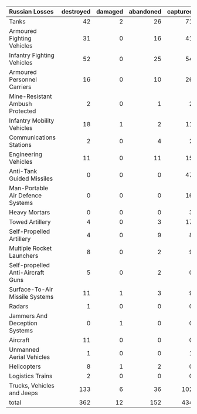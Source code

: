 | Russian Losses                    |   destroyed |   damaged |   abandoned |   captured |   total |
|:----------------------------------|------------:|----------:|------------:|-----------:|--------:|
| Tanks                             |          42 |         2 |          26 |         71 |     141 |
| Armoured Fighting Vehicles        |          31 |         0 |          16 |         41 |      88 |
| Infantry Fighting Vehicles        |          52 |         0 |          25 |         54 |     131 |
| Armoured Personnel Carriers       |          16 |         0 |          10 |         26 |      52 |
| Mine-Resistant Ambush Protected   |           2 |         0 |           1 |          2 |       5 |
| Infantry Mobility Vehicles        |          18 |         1 |           2 |         11 |      32 |
| Communications Stations           |           2 |         0 |           4 |          2 |       8 |
| Engineering Vehicles              |          11 |         0 |          11 |         15 |      37 |
| Anti-Tank Guided Missiles         |           0 |         0 |           0 |         47 |      47 |
| Man-Portable Air Defence Systems  |           0 |         0 |           0 |         16 |      16 |
| Heavy Mortars                     |           0 |         0 |           0 |          3 |       3 |
| Towed Artillery                   |           4 |         0 |           3 |         17 |      24 |
| Self-Propelled Artillery          |           4 |         0 |           9 |          8 |      21 |
| Multiple Rocket Launchers         |           8 |         0 |           2 |          9 |      19 |
| Self-propelled Anti-Aircraft Guns |           5 |         0 |           2 |          0 |       7 |
| Surface-To-Air Missile Systems    |          11 |         1 |           3 |          9 |      24 |
| Radars                            |           1 |         0 |           0 |          0 |       1 |
| Jammers And Deception Systems     |           0 |         1 |           0 |          0 |       1 |
| Aircraft                          |          11 |         0 |           0 |          0 |      11 |
| Unmanned Aerial Vehicles          |           1 |         0 |           0 |          1 |       2 |
| Helicopters                       |           8 |         1 |           2 |          0 |      11 |
| Logistics Trains                  |           2 |         0 |           0 |          0 |       2 |
| Trucks, Vehicles and Jeeps        |         133 |         6 |          36 |        102 |     277 |
| total                             |         362 |        12 |         152 |        434 |     960 |